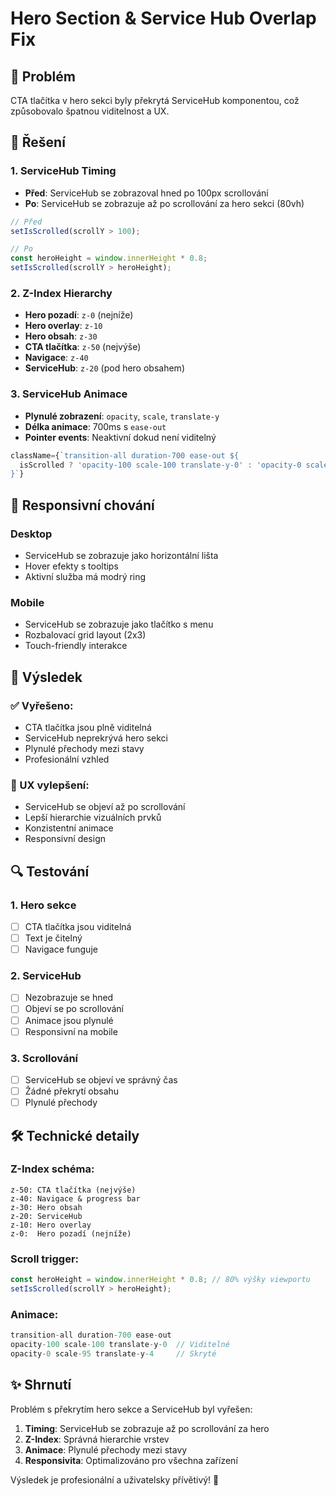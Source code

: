 # Hero Section & Service Hub Overlap Fix

## 🚨 Problém

CTA tlačítka v hero sekci byly překrytá ServiceHub komponentou, což způsobovalo špatnou viditelnost a UX.

## 🔧 Řešení

### **1. ServiceHub Timing**
- **Před**: ServiceHub se zobrazoval hned po 100px scrollování
- **Po**: ServiceHub se zobrazuje až po scrollování za hero sekci (80vh)

```typescript
// Před
setIsScrolled(scrollY > 100);

// Po  
const heroHeight = window.innerHeight * 0.8;
setIsScrolled(scrollY > heroHeight);
```

### **2. Z-Index Hierarchy**
- **Hero pozadí**: `z-0` (nejníže)
- **Hero overlay**: `z-10` 
- **Hero obsah**: `z-30`
- **CTA tlačítka**: `z-50` (nejvýše)
- **Navigace**: `z-40`
- **ServiceHub**: `z-20` (pod hero obsahem)

### **3. ServiceHub Animace**
- **Plynulé zobrazení**: `opacity`, `scale`, `translate-y`
- **Délka animace**: 700ms s `ease-out`
- **Pointer events**: Neaktivní dokud není viditelný

```typescript
className={`transition-all duration-700 ease-out ${
  isScrolled ? 'opacity-100 scale-100 translate-y-0' : 'opacity-0 scale-95 translate-y-4 pointer-events-none'
}`}
```

## 📱 Responsivní chování

### **Desktop**
- ServiceHub se zobrazuje jako horizontální lišta
- Hover efekty s tooltips
- Aktivní služba má modrý ring

### **Mobile** 
- ServiceHub se zobrazuje jako tlačítko s menu
- Rozbalovací grid layout (2x3)
- Touch-friendly interakce

## 🎯 Výsledek

### **✅ Vyřešeno:**
- CTA tlačítka jsou plně viditelná
- ServiceHub neprekrývá hero sekci
- Plynulé přechody mezi stavy
- Profesionální vzhled

### **🎨 UX vylepšení:**
- ServiceHub se objeví až po scrollování
- Lepší hierarchie vizuálních prvků
- Konzistentní animace
- Responsivní design

## 🔍 Testování

### **1. Hero sekce**
- [ ] CTA tlačítka jsou viditelná
- [ ] Text je čitelný
- [ ] Navigace funguje

### **2. ServiceHub**
- [ ] Nezobrazuje se hned
- [ ] Objeví se po scrollování
- [ ] Animace jsou plynulé
- [ ] Responsivní na mobile

### **3. Scrollování**
- [ ] ServiceHub se objeví ve správný čas
- [ ] Žádné překrytí obsahu
- [ ] Plynulé přechody

## 🛠️ Technické detaily

### **Z-Index schéma:**
```
z-50: CTA tlačítka (nejvýše)
z-40: Navigace & progress bar
z-30: Hero obsah
z-20: ServiceHub
z-10: Hero overlay
z-0:  Hero pozadí (nejníže)
```

### **Scroll trigger:**
```typescript
const heroHeight = window.innerHeight * 0.8; // 80% výšky viewportu
setIsScrolled(scrollY > heroHeight);
```

### **Animace:**
```typescript
transition-all duration-700 ease-out
opacity-100 scale-100 translate-y-0  // Viditelné
opacity-0 scale-95 translate-y-4     // Skryté
```

## ✨ Shrnutí

Problém s překrytím hero sekce a ServiceHub byl vyřešen:

1. **Timing**: ServiceHub se zobrazuje až po scrollování za hero
2. **Z-Index**: Správná hierarchie vrstev
3. **Animace**: Plynulé přechody mezi stavy
4. **Responsivita**: Optimalizováno pro všechna zařízení

Výsledek je profesionální a uživatelsky přívětivý! 🎯
